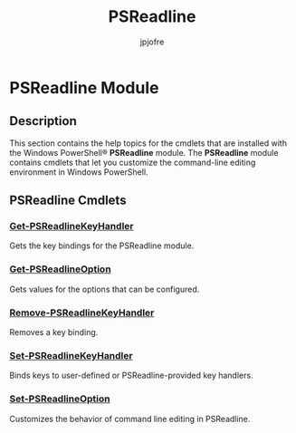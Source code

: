 ﻿---
title: PSReadline
description: 
keywords: powershell, cmdlet
author: jpjofre
manager: carolz
ms.date: 2016-09-30
ms.topic: reference
ms.prod: powershell
ms.technology: powershell
Module Name: PSReadline
Module Guid: 5714753b-2afd-4492-a5fd-01d9e2cff8b5
Download Help Link: http://go.microsoft.com/fwlink/?LinkId=528806
Help Version: 5.0.4.2
Locale: en-US
---

# PSReadline Module
## Description
This section contains the help topics for the cmdlets that are installed with the Windows PowerShell® **PSReadline** module. The **PSReadline** module contains cmdlets that let you customize the command-line editing environment in Windows PowerShell.

## PSReadline Cmdlets
### [Get-PSReadlineKeyHandler](Get-PSReadlineKeyHandler.md)
Gets the key bindings for the PSReadline module.


### [Get-PSReadlineOption](Get-PSReadlineOption.md)
Gets values for the options that can be configured.


### [Remove-PSReadlineKeyHandler](Remove-PSReadlineKeyHandler.md)
Removes a key binding.


### [Set-PSReadlineKeyHandler](Set-PSReadlineKeyHandler.md)
Binds keys to user-defined or PSReadline-provided key handlers.


### [Set-PSReadlineOption](Set-PSReadlineOption.md)
Customizes the behavior of command line editing in PSReadline.

